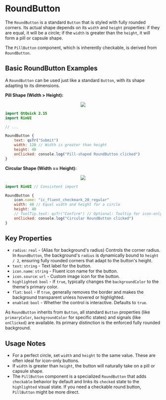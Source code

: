 # RoundButton

The `RoundButton` is a standard `Button` that is styled with fully rounded corners. Its actual shape depends on its `width` and `height` properties: if they are equal, it will be a circle; if the `width` is greater than the `height`, it will form a pill or capsule shape.

The `PillButton` component, which is inherently checkable, is derived from `RoundButton`.

## Basic RoundButton Examples

A `RoundButton` can be used just like a standard `Button`, with its shape adapting to its dimensions.

**Pill Shape (Width > Height):**
<div align="center">
  <img src="/assets/images/BasicInput/RoundButton/roundbutton-pill.png"> <!-- Placeholder: image path to be confirmed or created -->
</div>

```qml
import QtQuick 2.15
import RinUI

// ...

RoundButton {
    text: qsTr("Submit")
    width: 120 // Width is greater than height
    height: 40 
    onClicked: console.log("Pill-shaped RoundButton clicked")
}
```

**Circular Shape (Width == Height):**
<div align="center">
  <img src="/assets/images/BasicInput/RoundButton/roundbutton-circle.png"> <!-- Placeholder: image path to be confirmed or created -->
</div>

```qml
import RinUI // Consistent import

RoundButton {
    icon.name: "ic_fluent_checkmark_20_regular"
    width: 40 // Equal width and height for a circle
    height: 40
    // ToolTip.text: qsTr("Confirm") // Optional: Tooltip for icon-only buttons
    onClicked: console.log("Circular RoundButton clicked")
}
```

## Key Properties

*   `radius`: `real` - (Alias for background's radius) Controls the corner radius. In `RoundButton`, the background's `radius` is dynamically bound to `height / 2`, ensuring fully rounded corners that adapt to the button's height.
*   `text`: `string` - Text label for the button.
*   `icon.name`: `string` - Fluent icon name for the button.
*   `icon.source`: `url` - Custom image icon for the button.
*   `highlighted`: `bool` - If `true`, typically changes the `backgroundColor` to the theme's primary color.
*   `flat`: `bool` - If `true`, generally removes the border and makes the background transparent unless hovered or highlighted.
*   `enabled`: `bool` - Whether the control is interactive. Defaults to `true`.

As `RoundButton` inherits from `Button`, all standard `Button` properties (like `primaryColor`, `backgroundColor` for specific states) and signals (like `onClicked`) are available. Its primary distinction is the enforced fully rounded background.

## Usage Notes

*   For a perfect circle, set `width` and `height` to the same value. These are often ideal for icon-only buttons.
*   If `width` is greater than `height`, the button will naturally take on a pill or capsule shape.
*   The `PillButton` component is a specialized `RoundButton` that adds `checkable` behavior by default and links its `checked` state to the `highlighted` visual state. If you need a checkable round button, `PillButton` might be more direct.

```
